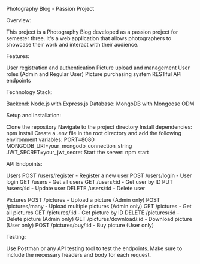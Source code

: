 Photography Blog - Passion Project

Overview:

This project is a Photography Blog developed as a passion project for semester three. It's a web application that allows photographers to showcase their work and interact with their audience.

Features:

User registration and authentication
Picture upload and management
User roles (Admin and Regular User)
Picture purchasing system
RESTful API endpoints

Technology Stack:

Backend: Node.js with Express.js
Database: MongoDB with Mongoose ODM


Setup and Installation:

Clone the repository
Navigate to the project directory
Install dependencies: npm install
Create a .env file in the root directory and add the following environment variables: PORT=8080
MONGODB_URI=your_mongodb_connection_string
JWT_SECRET=your_jwt_secret
Start the server: npm start

API Endpoints:

Users
POST /users/register - Register a new user
POST /users/login - User login
GET /users - Get all users
GET /users/:id - Get user by ID
PUT /users/:id - Update user
DELETE /users/:id - Delete user

Pictures
POST /pictures - Upload a picture (Admin only)
POST /pictures/many - Upload multiple pictures (Admin only)
GET /pictures - Get all pictures
GET /pictures/:id - Get picture by ID
DELETE /pictures/:id - Delete picture (Admin only)
GET /pictures/download/:id - Download picture (User only)
POST /pictures/buy/:id - Buy picture (User only)

Testing:

Use Postman or any API testing tool to test the endpoints. Make sure to include the necessary headers and body for each request.